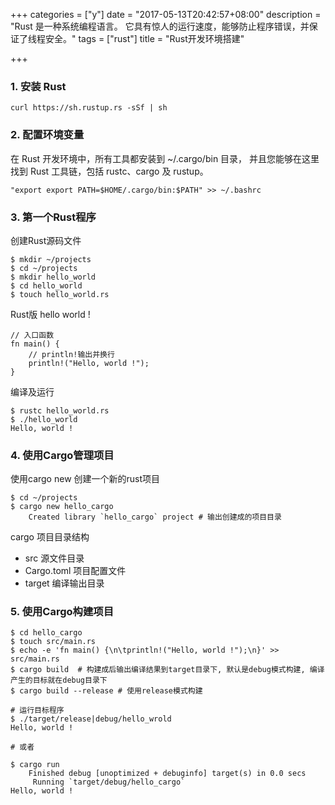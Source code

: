 +++
categories = ["y"]
date = "2017-05-13T20:42:57+08:00"
description = "Rust 是一种系统编程语言。 它具有惊人的运行速度，能够防止程序错误，并保证了线程安全。"
tags = ["rust"]
title = "Rust开发环境搭建"

+++

### 1. 安装 Rust
```
curl https://sh.rustup.rs -sSf | sh
```

### 2. 配置环境变量
在 Rust 开发环境中，所有工具都安装到 ~/.cargo/bin 目录， 并且您能够在这里找到 Rust 工具链，包括 rustc、cargo 及 rustup。

```
"export export PATH=$HOME/.cargo/bin:$PATH" >> ~/.bashrc
```

### 3. 第一个Rust程序

创建Rust源码文件

```
$ mkdir ~/projects
$ cd ~/projects
$ mkdir hello_world
$ cd hello_world
$ touch hello_world.rs
```

Rust版 hello world !

```
// 入口函数
fn main() {
    // println!输出并换行
    println!("Hello, world !");
}
```

编译及运行

```
$ rustc hello_world.rs
$ ./hello_world
Hello, world !
```

### 4. 使用Cargo管理项目

使用cargo new 创建一个新的rust项目

```
$ cd ~/projects
$ cargo new hello_cargo
    Created library `hello_cargo` project # 输出创建成的项目目录
```

cargo 项目目录结构

+ src 源文件目录
+ Cargo.toml 项目配置文件
+ target 编译输出目录

### 5. 使用Cargo构建项目

```
$ cd hello_cargo
$ touch src/main.rs
$ echo -e 'fn main() {\n\tprintln!("Hello, world !");\n}' >> src/main.rs
$ cargo build  # 构建成后输出编译结果到target目录下, 默认是debug模式构建, 编译产生的目标就在debug目录下
$ cargo build --release # 使用release模式构建

# 运行目标程序
$ ./target/release|debug/hello_wrold
Hello, world !

# 或者

$ cargo run
    Finished debug [unoptimized + debuginfo] target(s) in 0.0 secs
     Running `target/debug/hello_cargo`
Hello, world !


```